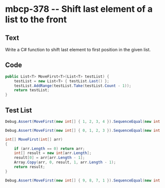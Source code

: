 # mbcp-378 -- Shift last element of a list to the front

## Text

Write a C# function to shift last element to first position in the given list.

## Code

```csharp
public List<T> MoveFirst<T>(List<T> testList) {
    testList = new List<T> { testList.Last() };
    testList.AddRange(testList.Take(testList.Count - 1));
    return testList;
}
```

## Test List

```csharp
Debug.Assert(MoveFirst(new int[] { 1, 2, 3, 4 }).SequenceEqual(new int[] { 4, 1, 2, 3 }));
```

```csharp
Debug.Assert(MoveFirst(new int[] { 0, 1, 2, 3 }).SequenceEqual(new int[] { 3, 0, 1, 2 }));

int[] MoveFirst(int[] arr) 
{
    if (arr.Length == 0) return arr;
    int[] result = new int[arr.Length];
    result[0] = arr[arr.Length - 1];
    Array.Copy(arr, 0, result, 1, arr.Length - 1);
    return result;
}
```

```csharp
Debug.Assert(MoveFirst(new int[] { 9, 8, 7, 1 }).SequenceEqual(new int[] { 1, 9, 8, 7 }));
```
